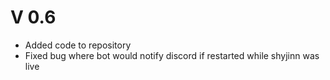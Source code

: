 # V 0.6
- Added code to repository
- Fixed bug where bot would notify discord if restarted while shyjinn was live
